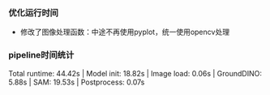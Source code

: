 ### 优化运行时间
- 修改了图像处理函数：中途不再使用pyplot，统一使用opencv处理

### pipeline时间统计
Total runtime: 44.42s | Model init: 18.82s | Image load: 0.06s | GroundDINO: 5.88s | SAM: 19.53s | Postprocess: 0.07s